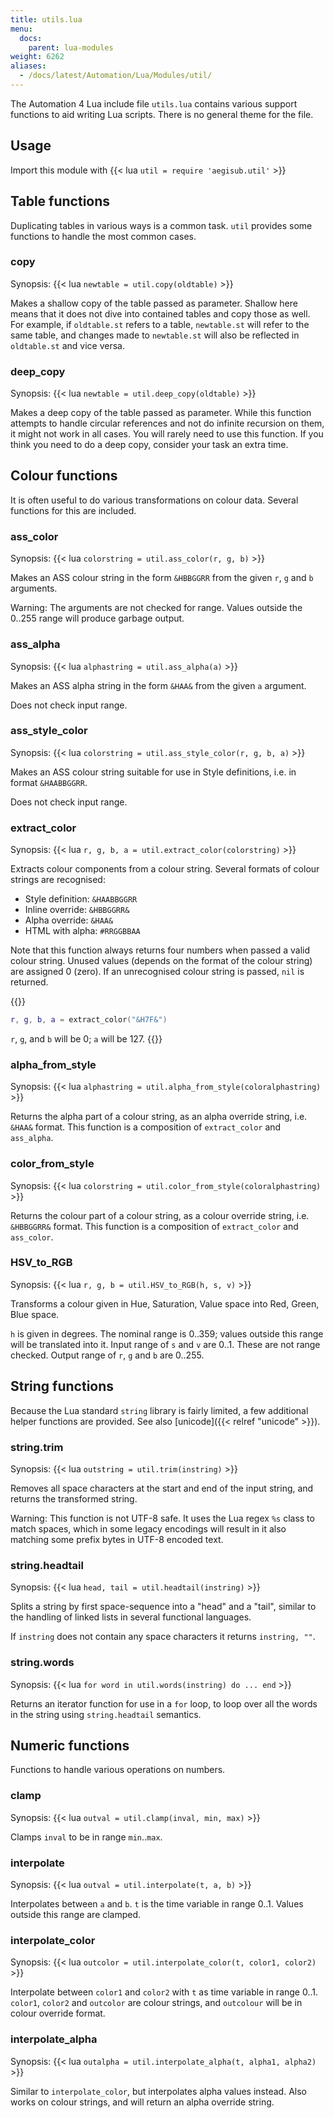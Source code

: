 ```yaml
---
title: utils.lua
menu:
  docs:
    parent: lua-modules
weight: 6262
aliases:
  - /docs/latest/Automation/Lua/Modules/util/
---
```


The Automation 4 Lua include file `utils.lua` contains various support functions to aid writing Lua scripts.
There is no general theme for the file.

## Usage

Import this module with {{< lua `util = require 'aegisub.util'` >}}

## Table functions

Duplicating tables in various ways is a common task.
`util` provides some functions to handle the most common cases.

### copy

Synopsis: {{< lua `newtable = util.copy(oldtable)` >}}

Makes a shallow copy of the table passed as parameter.
Shallow here means that it does not dive into contained tables and copy those as well.
For example, if `oldtable.st` refers to a table, `newtable.st` will refer to the same table, and changes made to `newtable.st` will also be reflected in `oldtable.st` and vice versa.

### deep_copy

Synopsis: {{< lua `newtable = util.deep_copy(oldtable)` >}}

Makes a deep copy of the table passed as parameter.
While this function attempts to handle circular references and not do infinite recursion on them, it might not work in all cases.
You will rarely need to use this function.
If you think you need to do a deep copy, consider your task an extra time.

## Colour functions

It is often useful to do various transformations on colour data. Several
functions for this are included.

### ass_color

Synopsis: {{< lua `colorstring = util.ass_color(r, g, b)` >}}

Makes an ASS colour string in the form `&HBBGGRR` from the given `r`, `g` and `b` arguments.

Warning: The arguments are not checked for range.
Values outside the 0..255 range will produce garbage output.

### ass_alpha

Synopsis: {{< lua `alphastring = util.ass_alpha(a)` >}}

Makes an ASS alpha string in the form `&HAA&` from the given `a` argument.

Does not check input range.

### ass_style_color

Synopsis: {{< lua `colorstring = util.ass_style_color(r, g, b, a)` >}}

Makes an ASS colour string suitable for use in Style definitions, i.e. in format `&HAABBGGRR`.

Does not check input range.

### extract_color

Synopsis: {{< lua `r, g, b, a = util.extract_color(colorstring)` >}}

Extracts colour components from a colour string. Several formats of colour strings are recognised:

- Style definition: `&HAABBGGRR`
- Inline override: `&HBBGGRR&`
- Alpha override: `&HAA&`
- HTML with alpha: `#RRGGBBAA`

Note that this function always returns four numbers when passed a valid colour string.
Unused values (depends on the format of the colour string) are assigned 0 (zero).
If an unrecognised colour string is passed, `nil` is returned.

{{<example-box>}}

```lua
r, g, b, a = extract_color("&H7F&")
```

`r`, `g`, and `b` will be 0; `a` will be 127.
{{</example-box>}}

### alpha_from_style

Synopsis: {{< lua `alphastring = util.alpha_from_style(coloralphastring)` >}}

Returns the alpha part of a colour string, as an alpha override string, i.e. `&HAA&` format.
This function is a composition of `extract_color` and `ass_alpha`.

### color_from_style

Synopsis: {{< lua `colorstring = util.color_from_style(coloralphastring)` >}}

Returns the colour part of a colour string, as a colour override string, i.e. `&HBBGGRR&` format.
This function is a composition of `extract_color` and `ass_color`.

### HSV_to_RGB

Synopsis: {{< lua `r, g, b = util.HSV_to_RGB(h, s, v)` >}}

Transforms a colour given in Hue, Saturation, Value space into Red, Green, Blue space.

`h` is given in degrees.
The nominal range is 0..359; values outside this range will be translated into it.
Input range of `s` and `v` are 0..1.
These are not range checked.
Output range of `r`, `g` and `b` are 0..255.

## String functions

Because the Lua standard `string` library is fairly limited, a few additional helper functions are provided.
See also [unicode]({{< relref "unicode" >}}).

### string.trim

Synopsis: {{< lua `outstring = util.trim(instring)` >}}

Removes all space characters at the start and end of the input string, and returns the transformed string.

Warning: This function is not UTF-8 safe.
It uses the Lua regex `%s` class to match spaces, which in some legacy encodings will result in it also matching some prefix bytes in UTF-8 encoded text.

### string.headtail

Synopsis: {{< lua `head, tail = util.headtail(instring)` >}}

Splits a string by first space-sequence into a "head" and a "tail", similar to the handling of linked lists in several functional languages.

If `instring` does not contain any space characters it returns `instring, ""`.

### string.words

Synopsis: {{< lua `for word in util.words(instring) do ... end` >}}

Returns an iterator function for use in a `for` loop, to loop over all the words in the string using `string.headtail` semantics.

## Numeric functions

Functions to handle various operations on numbers.

### clamp

Synopsis: {{< lua `outval = util.clamp(inval, min, max)` >}}

Clamps `inval` to be in range `min`..`max`.

### interpolate

Synopsis: {{< lua `outval = util.interpolate(t, a, b)` >}}

Interpolates between `a` and `b`.
`t` is the time variable in range 0..1.
Values outside this range are clamped.

### interpolate_color

Synopsis: {{< lua `outcolor = util.interpolate_color(t, color1, color2)` >}}

Interpolate between `color1` and `color2` with `t` as time variable in range 0..1.
`color1`, `color2` and `outcolor` are colour strings, and `outcolour` will be in colour override format.

### interpolate_alpha

Synopsis: {{< lua `outalpha = util.interpolate_alpha(t, alpha1, alpha2)` >}}

Similar to `interpolate_color`, but interpolates alpha values instead.
Also works on colour strings, and will return an alpha override string.
